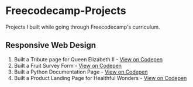 # Freecodecamp-Projects
Projects I built while going through Freecodecamp's curriculum. 
## Responsive Web Design
1. Built a Tribute page for Queen Elizabeth II - [View on Codepen](https://codepen.io/jenniferobidike/pen/MWGqzMX)
2. Built a Fruit Survey Form  - [View on Codepen](https://codepen.io/jenniferobidike/pen/yLjRJNV)
3. Built a Python Documentation Page - [View on Codepen](https://codepen.io/jenniferobidike/pen/NWMVmEV)
4. Built a Product Landing Page for Healthful Wonders - [View on Codepen](https://codepen.io/jenniferobidike/pen/wvXGyQW)
